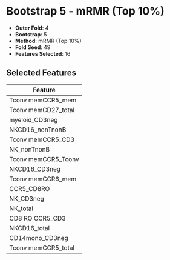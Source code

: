 # Bootstrap 5 - mRMR (Top 10%)

- **Outer Fold**: 4
- **Bootstrap**: 5
- **Method**: mRMR (Top 10%)
- **Fold Seed**: 49
- **Features Selected**: 16

## Selected Features

| Feature |
|---------|
| Tconv memCCR5_mem |
| Tconv memCD27_total |
| myeloid_CD3neg |
| NKCD16_nonTnonB |
| Tconv memCCR5_CD3 |
| NK_nonTnonB |
| Tconv memCCR5_Tconv |
| NKCD16_CD3neg |
| Tconv memCCR6_mem |
| CCR5_CD8RO |
| NK_CD3neg |
| NK_total |
| CD8 RO CCR5_CD3 |
| NKCD16_total |
| CD14mono_CD3neg |
| Tconv memCCR5_total |
